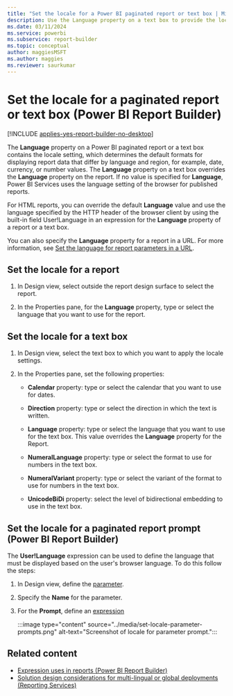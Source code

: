 ```yaml
---
title: "Set the locale for a Power BI paginated report or text box | Microsoft Docs"
description: Use the Language property on a text box to provide the locale setting for formats in a Power BI paginated report that display data that differ by language and region in Power BI Report Builder.
ms.date: 03/11/2024
ms.service: powerbi
ms.subservice: report-builder
ms.topic: conceptual
author: maggiesMSFT
ms.author: maggies
ms.reviewer: saurkumar
---
```

# Set the locale for a paginated report or text box (Power BI Report Builder)

[!INCLUDE [applies-yes-report-builder-no-desktop](../../includes/applies-yes-report-builder-no-desktop.md)]

  The **Language** property on a Power BI paginated report or a text box contains the locale setting, which determines the default formats for displaying report data that differ by language and region, for example, date, currency, or number values. The **Language** property on a text box overrides the **Language** property on the report. If no value is specified for **Language**, Power BI Services uses the language setting of the browser for published reports.
  
 For HTML reports, you can override the default **Language** value and use the language specified by the HTTP header of the browser client by using the built-in field User!Language in an expression for the **Language** property of a report or a text box.  
  
 You can also specify the **Language** property for a report in a URL. For more information, see [Set the language for report parameters in a URL](/sql/reporting-services/set-the-language-for-report-parameters-in-a-url).  
  
## Set the locale for a report  
  
1. In Design view, select outside the report design surface to select the report.  
  
1. In the Properties pane, for the **Language** property, type or select the language that you want to use for the report.  
  
## Set the locale for a text box  
  
1. In Design view, select the text box to which you want to apply the locale settings.  
  
1. In the Properties pane, set the following properties:  
  
    - **Calendar** property: type or select the calendar that you want to use for dates.  
  
    - **Direction** property: type or select the direction in which the text is written.  
  
    - **Language** property: type or select the language that you want to use for the text box. This value overrides the **Language** property for the Report.  
  
    - **NumeralLanguage** property: type or select the format to use for numbers in the text box.  
  
    - **NumeralVariant** property: type or select the variant of the format to use for numbers in the text box.  
  
    - **UnicodeBiDi** property: select the level of bidirectional embedding to use in the text box.
  
## Set the locale for a paginated report prompt (Power BI Report Builder)

The **User!Language** expression can be used to define the language that must be displayed based on the user's browser language. To do this follow the steps:

1. In Design view, define the [parameter](../../paginated-reports/parameters/paginated-reports-create-parameters.md).
2. Specify the **Name** for the parameter.
3. For the **Prompt**, define an [expression](../../paginated-reports/expressions/expression-uses-reports-report-builder.md)
   
   :::image type="content" source="../media/set-locale-parameter-prompts.png" alt-text="Screenshot of locale for parameter prompt.":::


  
## Related content

- [Expression uses in reports (Power BI Report Builder)](../../paginated-reports/expressions/expression-uses-reports-report-builder.md)  
- [Solution design considerations for multi-lingual or global deployments (Reporting Services)](/previous-versions/sql/)  
  
